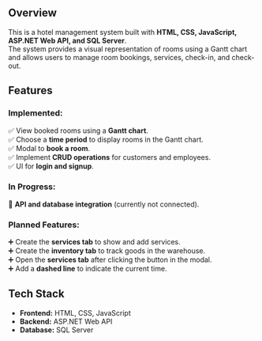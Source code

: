 ## Overview  
This is a hotel management system built with **HTML, CSS, JavaScript, ASP.NET Web API, and SQL Server**.  
The system provides a visual representation of rooms using a Gantt chart and allows users to manage room bookings, services, check-in, and check-out.  

## Features  

### Implemented:  
✅ View booked rooms using a **Gantt chart**.  
✅ Choose a **time period** to display rooms in the Gantt chart.  
✅ Modal to **book a room**.  
✅ Implement **CRUD operations** for customers and employees.  
✅ UI for **login and signup**.  

### In Progress:  
🔄 **API and database integration** (currently not connected).  

### Planned Features:  
➕ Create the **services tab** to show and add services.  
➕ Create the **inventory tab** to track goods in the warehouse.  
➕ Open the **services tab** after clicking the button in the modal.  
➕ Add a **dashed line** to indicate the current time.  

## Tech Stack  
- **Frontend:** HTML, CSS, JavaScript  
- **Backend:** ASP.NET Web API  
- **Database:** SQL Server  
